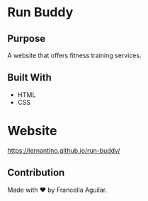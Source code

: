 # Run Buddy

## Purpose
A website that offers fitness training services.

## Built With
* HTML
* CSS

# Website
https://lernantino.github.io/run-buddy/

## Contribution
Made with ❤️ by Francella Aguilar.
